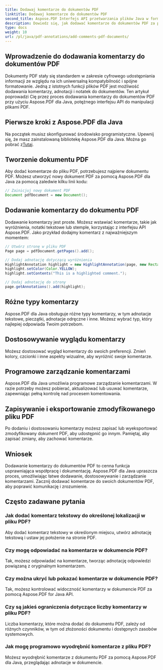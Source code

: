 ```yaml
---
title: Dodawaj komentarze do dokumentów PDF
linktitle: Dodawaj komentarze do dokumentów PDF
second_title: Aspose.PDF Interfejs API przetwarzania plików Java w formacie Java
description: Dowiedz się, jak dodawać komentarze do dokumentów PDF za pomocą Aspose.PDF dla Java — przewodnik krok po kroku z przykładami kodu.
type: docs
weight: 10
url: /pl/java/pdf-annotations/add-comments-pdf-documents/
---
```


## Wprowadzenie do dodawania komentarzy do dokumentów PDF

Dokumenty PDF stały się standardem w zakresie cyfrowego udostępniania informacji ze względu na ich uniwersalną kompatybilność i spójne formatowanie. Jedną z istotnych funkcji plików PDF jest możliwość dodawania komentarzy, adnotacji i notatek do dokumentów. Ten artykuł poprowadzi Cię przez proces dodawania komentarzy do dokumentów PDF przy użyciu Aspose.PDF dla Java, potężnego interfejsu API do manipulacji plikami PDF.

## Pierwsze kroki z Aspose.PDF dla Java

 Na początek musisz skonfigurować środowisko programistyczne. Upewnij się, że masz zainstalowaną bibliotekę Aspose.PDF dla Java. Można go pobrać z[Tutaj](https://releases.aspose.com/pdf/java/).

## Tworzenie dokumentu PDF

Aby dodać komentarze do pliku PDF, potrzebujesz najpierw dokumentu PDF. Możesz utworzyć nowy dokument PDF za pomocą Aspose.PDF dla Java za pomocą zaledwie kilku linii kodu:

```java
// Zainicjuj nowy dokument PDF
Document pdfDocument = new Document();
```

## Dodawanie komentarzy do dokumentu PDF

Dodawanie komentarzy jest proste. Możesz wstawiać komentarze, takie jak wyróżnienia, notatki tekstowe lub stemple, korzystając z interfejsu API Aspose.PDF. Jako przykład dodajmy komentarz z najważniejszym momentem:

```java
// Utwórz stronę w pliku PDF
Page page = pdfDocument.getPages().add();

// Dodaj adnotację dotyczącą wyróżnienia
HighlightAnnotation highlight = new HighlightAnnotation(page, new Rectangle(100, 100, 200, 200));
highlight.setColor(Color.YELLOW);
highlight.setContents("This is a highlighted comment.");

// Dodaj adnotację do strony
page.getAnnotations().add(highlight);
```

## Różne typy komentarzy

Aspose.PDF dla Java obsługuje różne typy komentarzy, w tym adnotacje tekstowe, pieczątki, adnotacje odręczne i inne. Możesz wybrać typ, który najlepiej odpowiada Twoim potrzebom.

## Dostosowywanie wyglądu komentarzy

Możesz dostosować wygląd komentarzy do swoich preferencji. Zmień kolory, czcionki i inne aspekty wizualne, aby wyróżnić swoje komentarze.

## Programowe zarządzanie komentarzami

Aspose.PDF dla Java umożliwia programowe zarządzanie komentarzami. W razie potrzeby możesz pobierać, aktualizować lub usuwać komentarze, zapewniając pełną kontrolę nad procesem komentowania.

## Zapisywanie i eksportowanie zmodyfikowanego pliku PDF

Po dodaniu i dostosowaniu komentarzy możesz zapisać lub wyeksportować zmodyfikowany dokument PDF, aby udostępnić go innym. Pamiętaj, aby zapisać zmiany, aby zachować komentarze.

## Wniosek

Dodawanie komentarzy do dokumentów PDF to cenna funkcja usprawniająca współpracę i dokumentację. Aspose.PDF dla Java upraszcza proces, umożliwiając łatwe dodawanie, dostosowywanie i zarządzanie komentarzami. Zacznij dodawać komentarze do swoich dokumentów PDF, aby poprawić komunikację i zrozumienie.

## Często zadawane pytania

### Jak dodać komentarz tekstowy do określonej lokalizacji w pliku PDF?

Aby dodać komentarz tekstowy w określonym miejscu, utwórz adnotację tekstową i ustaw jej położenie na stronie PDF.

### Czy mogę odpowiadać na komentarze w dokumencie PDF?

Tak, możesz odpowiadać na komentarze, tworząc adnotację odpowiedzi powiązaną z oryginalnym komentarzem.

### Czy można ukryć lub pokazać komentarze w dokumencie PDF?

Tak, możesz kontrolować widoczność komentarzy w dokumencie PDF za pomocą Aspose.PDF for Java API.

### Czy są jakieś ograniczenia dotyczące liczby komentarzy w pliku PDF?

Liczba komentarzy, które można dodać do dokumentu PDF, zależy od różnych czynników, w tym od złożoności dokumentu i dostępnych zasobów systemowych.

### Jak mogę programowo wyodrębnić komentarze z pliku PDF?

Możesz wyodrębnić komentarze z dokumentu PDF za pomocą Aspose.PDF dla Java, przeglądając adnotacje w dokumencie.